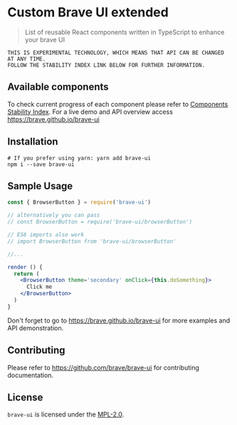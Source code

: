 # Custom Brave UI extended

> List of reusable React components written in TypeScript to enhance your brave UI

```
THIS IS EXPERIMENTAL TECHNOLOGY, WHICH MEANS THAT API CAN BE CHANGED AT ANY TIME.
FOLLOW THE STABILITY INDEX LINK BELOW FOR FURTHER INFORMATION.
```

## Available components

To check current progress of each component please refer to [Components Stability Index](https://github.com/brave/brave-ui/wiki/Components-Stability-Index). For a live demo and API overview access https://brave.github.io/brave-ui


## Installation

```
# If you prefer using yarn: yarn add brave-ui
npm i --save brave-ui
```

## Sample Usage

```jsx
const { BrowserButton } = require('brave-ui')

// alternatively you can pass
// const BrowserButton = require('brave-ui/browserButton')

// ES6 imports also work
// import BrowserButton from 'brave-ui/browserButton'

//...

render () {
  return (
    <BrowserButton theme='secondary' onClick={this.doSomething}>
      Click me
    </BrowserButton>
  )
}

```

Don't forget to go to https://brave.github.io/brave-ui for more examples and API demonstration.

## Contributing

Please refer to https://github.com/brave/brave-ui for contributing documentation.


## License

`brave-ui` is licensed under the [MPL-2.0](https://www.mozilla.org/en-US/MPL/2.0/).
